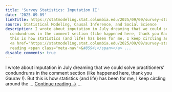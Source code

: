 ```yaml
---
title: 'Survey Statistics: Imputation II'
date: '2025-09-09'
linkTitle: https://statmodeling.stat.columbia.edu/2025/09/09/survey-statistics-imputation-ii/
source: Statistical Modeling, Causal Inference, and Social Science
description: I wrote about imputation in July dreaming that we could solve practitioners&#8217;
  condundrums in the comment section (like happened here, thank you Gaurav !). But
  this is how statistics (and life) has been for me, I keep circling around the &#8230;
  <a href="https://statmodeling.stat.columbia.edu/2025/09/09/survey-statistics-imputation-ii/">Continue
  reading <span class="meta-nav">&#8594;</span></a> ...
disable_comments: true
---
```

I wrote about imputation in July dreaming that we could solve practitioners&#8217; condundrums in the comment section (like happened here, thank you Gaurav !). But this is how statistics (and life) has been for me, I keep circling around the &#8230; <a href="https://statmodeling.stat.columbia.edu/2025/09/09/survey-statistics-imputation-ii/">Continue reading <span class="meta-nav">&#8594;</span></a> ...